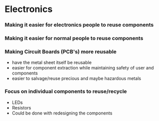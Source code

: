 
# Electronics

### Making it easier for electronics people to reuse components

### Making it easier for normal people to reuse components

### Making Circuit Boards (PCB's) more reusable
- have the metal sheet itself be reusable
- easier for component extraction while maintaining safety of user and components
- easier to salvage/reuse precious and maybe hazardous metals

### Focus on individual components to reuse/recycle
- LEDs
- Resistors
- Could be done with redesigning the components